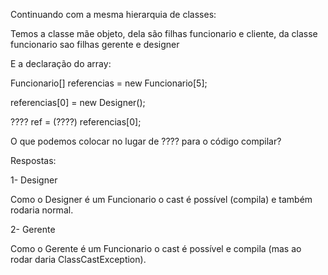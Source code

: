 Continuando com a mesma hierarquia de classes:

Temos a classe mãe objeto, dela são filhas funcionario e cliente, da classe funcionario sao filhas gerente e designer

E a declaração do array:

Funcionario[] referencias = new Funcionario[5];

referencias[0] = new Designer();

???? ref = (????) referencias[0];

O que podemos colocar no lugar de ???? para o código compilar?

Respostas:

1- Designer

Como o Designer é um Funcionario o cast é possível (compila) e também rodaria normal.


2- Gerente


Como o Gerente é um Funcionario o cast é possível e compila (mas ao rodar daria ClassCastException).